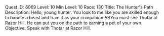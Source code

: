 Quest ID: 6069
Level: 10
Min Level: 10
Race: 130
Title: The Hunter's Path
Description: Hello, young hunter. You look to me like you are skilled enough to handle a beast and train it as your companion.$B$BYou must see Thotar at Razor Hill. He can put you on the path to earning a pet of your own.
Objective: Speak with Thotar at Razor Hill.
